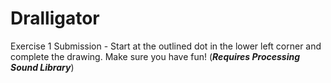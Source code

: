 # Dralligator
Exercise 1 Submission - Start at the outlined dot in the lower left corner and complete the drawing. Make sure you have fun! (***Requires Processing Sound Library***)
